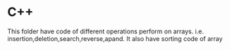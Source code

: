 # C++
This folder have code of different operations perform on arrays. i.e. insertion,deletion,search,reverse,apand. It also have sorting code of array
